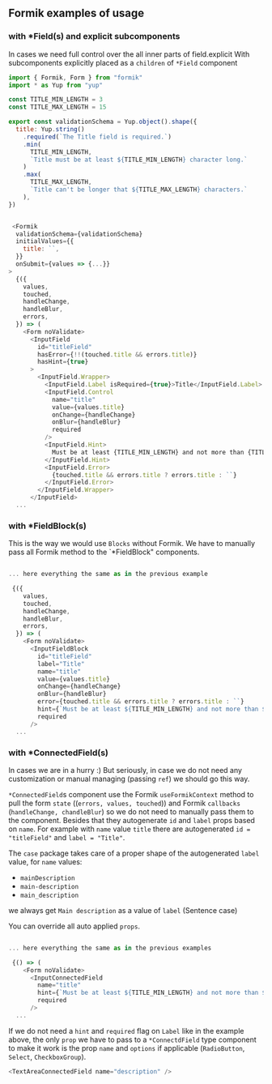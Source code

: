 ## Formik examples of usage

### with \*Field(s) and explicit subcomponents

In cases we need full control over the all inner parts of field.explicit With subcomponents explicitly placed as a `children` of `*Field` component

```javascript
import { Formik, Form } from "formik"
import * as Yup from "yup"

const TITLE_MIN_LENGTH = 3
const TITLE_MAX_LENGTH = 15

export const validationSchema = Yup.object().shape({
  title: Yup.string()
    .required(`The Title field is required.`)
    .min(
      TITLE_MIN_LENGTH,
      `Title must be at least ${TITLE_MIN_LENGTH} character long.`
    )
    .max(
      TITLE_MAX_LENGTH,
      `Title can't be longer that ${TITLE_MAX_LENGTH} characters.`
    ),
})


 <Formik
  validationSchema={validationSchema}
  initialValues={{
    title: ``,
  }}
  onSubmit={values => {...}}
>
  {({
    values,
    touched,
    handleChange,
    handleBlur,
    errors,
  }) => (
    <Form noValidate>
      <InputField
        id="titleField"
        hasError={!!(touched.title && errors.title)}
        hasHint={true}
      >
        <InputField.Wrapper>
          <InputField.Label isRequired={true}>Title</InputField.Label>
          <InputField.Control
            name="title"
            value={values.title}
            onChange={handleChange}
            onBlur={handleBlur}
            required
          />
          <InputField.Hint>
            Must be at least {TITLE_MIN_LENGTH} and not more than {TITLE_MAX_LENGTH} characters
          </InputField.Hint>
          <InputField.Error>
            {touched.title && errors.title ? errors.title : ``}
          </InputField.Error>
        </InputField.Wrapper>
      </InputField>
  ...
```

### with \*FieldBlock(s)

This is the way we would use `Blocks` without Formik. We have to manually pass all Formik method to the `\*FieldBlock" components.

```javascript

... here everything the same as in the previous example

 {({
    values,
    touched,
    handleChange,
    handleBlur,
    errors,
  }) => (
    <Form noValidate>
      <InputFieldBlock
        id="titleField"
        label="Title"
        name="title"
        value={values.title}
        onChange={handleChange}
        onBlur={handleBlur}
        error={touched.title && errors.title ? errors.title : ``}
        hint={`Must be at least ${TITLE_MIN_LENGTH} and not more than ${TITLE_MAX_LENGTH} characters`}
        required
      />
  ...
```

### with \*ConnectedField(s)

In cases we are in a hurry :) But seriously, in case we do not need any customization or manual managing (passing `ref`) we should go this way.

`*ConnectedField`s component use the Formik `useFormikContext` method to pull the form `state` ((`errors, values, touched`)) and Formik `callbacks` (`handleChange, chandleBlur`) so we do not need to manually pass them to the component. Besides that they autogenerate `id` and `label` props based on `name`. For example with `name` value `title` there are autogenerated `id = "titleField"` and `label = "Title"`.

The `case` package takes care of a proper shape of the autogenerated `label` value, for `name` values:

- `mainDescription`
- `main-description`
- `main_description`

we always get `Main description` as a value of `label` (Sentence case)

You can override all auto applied `props`.

```javascript

... here everything the same as in the previous examples

 {() => (
    <Form noValidate>
      <InputConnectedField
        name="title"
        hint={`Must be at least ${TITLE_MIN_LENGTH} and not more than ${TITLE_MAX_LENGTH} characters`}
        required
      />
  ...
```

If we do not need a `hint` and `required` flag on `Label` like in the example above, the only `prop` we have to pass to a `*ConnectdField` type component to make it work is the prop `name` and `options` if applicable (`RadioButton`, `Select`, `CheckboxGroup`).

```javascript
<TextAreaConnectedField name="description" />
```
